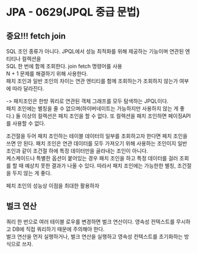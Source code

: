 # JPA - 0629(JPQL 중급 문법)  

## 중요!!! fetch join
SQL 조인 종류가 아니다. JPQL에서 성능 최적화를 위해 제공하는 기능이며 연관된 엔티티나 컬렉션을  
SQL 한 번에 함께 조회한다. join fetch 명령어를 사용  
N + 1 문제를 해결하기 위해 사용한다.  
패치 조인과 일반 조인의 차이는 연관 엔티티를 함께 조회하는가 조회하지 않는가 여부에 따라 달라진다.  
  
-> 패치조인은 한방 쿼리로 연관된 객체 그래프를 모두 탐색하는 JPQL이다.  
패치 조인에는 별칭을 줄 수 없으며(하이버네이트는 가능하지만 사용하지 않는 게 좋다.) 둘 이상의 컬렉션은 패치 조인을 할 수 없다. 또 컬렉션을 패치 조인하면 페이징API를 사용할 수 없다. 
  
조건절을 두어 패치 조인하는 테이블 데이터의 일부를 조회하고자 한다면 페치 조인을 쓰면 안 된다. 패치 조인은 연관 데이터를 모두 가져오기 위해 사용하는 조인이지 일반 조인과 같이 조건절 하에 특정 데이터만을 골라내는 조인이 아니다.  
케스케이드나 특별한 옵션이 붙어있는 경우 패치 조인을 하고 특정 데이터를 걸러 조회를 할 때 예상치 못한 결과가 나올 수 있다. 따라서 패치 조인에는 가능한한 별칭, 조건절을 두지 않는 게 좋다. 

페치 조인의 성능상 이점을 최대한 활용하자  
  
## 벌크 연산
쿼리 한 번으로 여러 테이블 로우를 변경하면 벌크 연산이다. 
영속성 컨텍스트를 무시하고 DB에 직접 쿼리하기 때문에 주의해야 한다.  
벌크 연산을 먼저 실행하거나, 벌크 연산을 실행하고 영속성 컨텍스트를 초기화하는 방식으로 쓰자.  


